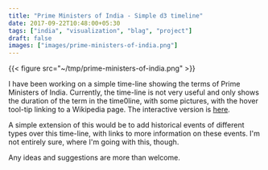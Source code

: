 ```yaml
---
title: "Prime Ministers of India - Simple d3 timeline"
date: 2017-09-22T10:48:00+05:30
tags: ["india", "visualization", "blag", "project"]
draft: false
images: ["images/prime-ministers-of-india.png"]
---
```


{{< figure src="~/tmp/prime-ministers-of-india.png" >}}

I have been working on a simple time-line showing the terms of Prime Ministers
of India. Currently, the time-line is not very useful and only shows the
duration of the term in the time0line, with some pictures, with the hover
tool-tip linking to a Wikipedia page.  The interactive version is [here](https://punchagan.github.io/data-projects/india-pm/).

A simple extension of this would be to add historical events of different types
over this time-line, with links to more information on these events. I'm not
entirely sure, where I'm going with this, though.

Any ideas and suggestions are more than welcome.
